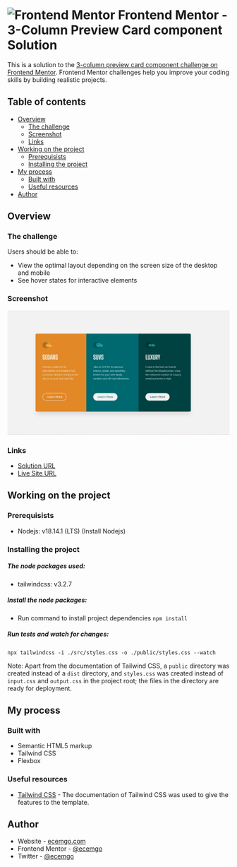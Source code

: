 # <img src="https://user-images.githubusercontent.com/13468728/222973742-9133bdb5-61f0-4f53-8b08-bb3c349e2056.png" title="Frontend Mentor" alt="Frontend Mentor" width="50" height="50"/> Frontend Mentor - 3-Column Preview Card component Solution

This is a solution to the [3-column preview card component challenge on Frontend Mentor](https://www.frontendmentor.io/challenges/3column-preview-card-component-pH92eAR2-). Frontend Mentor challenges help you improve your coding skills by building realistic projects.

## Table of contents

- [Overview](#overview)
  - [The challenge](#the-challenge)
  - [Screenshot](#screenshot)
  - [Links](#links)
- [Working on the project](#working-on-the-project)
  - [Prerequisists](#prerequisists)
  - [Installing the project](#installing-the-project)
- [My process](#my-process)
  - [Built with](#built-with)
  - [Useful resources](#useful-resources)
- [Author](#author)

## Overview

### The challenge

Users should be able to:

- View the optimal layout depending on the screen size of the desktop and mobile
- See hover states for interactive elements

### Screenshot

![](./public/images/three-column.jpg)

### Links

- [Solution URL](https://github.com/ecemgo/frontend-mentor-challenges/tree/main/3-column-preview-card)
- [Live Site URL](https://ecemgo-3-column-preview-card.netlify.app/)

## Working on the project

### Prerequisists

- Nodejs: v18.14.1 (LTS) (Install Nodejs)

### Installing the project

##### The node packages used:

- tailwindcss: v3.2.7

##### Install the node packages:

- Run command to install project dependencies
  `npm install`

##### Run tests and watch for changes:

`npx tailwindcss -i ./src/styles.css -o ./public/styles.css --watch`

Note: Apart from the documentation of Tailwind CSS, a `public` directory was created instead of a `dist` directory, and `styles.css` was created instead of `input.css` and `output.css` in the project root; the files in the directory are ready for deployment.

## My process

### Built with

- Semantic HTML5 markup
- Tailwind CSS
- Flexbox

### Useful resources

- [Tailwind CSS](https://tailwindcss.com/docs/installation) - The documentation of Tailwind CSS was used to give the features to the template.

## Author

- Website - [ecemgo.com](https://www.ecemgo.com/)
- Frontend Mentor - [@ecemgo](https://www.frontendmentor.io/profile/ecemgo)
- Twitter - [@ecemgo](https://twitter.com/ecemgo)
